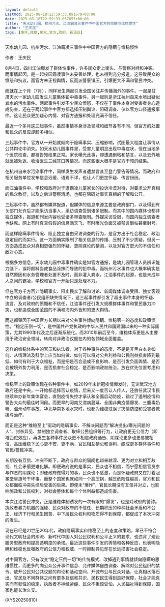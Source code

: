 ```yaml
---
layout: default
Lastmod: 2025-08-18T22:59:33.891679+00:00
date: 2025-08-18T22:59:33.037655+00:00
title: "天水幼儿园、杭州污水、江油霸凌三事件中中国官方的隐瞒与维稳惯性"
author: "王庆民"
tags: [事件,维稳,民众,官方,政府，新语丝]
---
```


天水幼儿园、杭州污水、江油霸凌三事件中中国官方的隐瞒与维稳惯性

作者：王庆民

8月4日，四川江油爆发了群体性事件，许多民众走上街头、与警察对峙和冲突。而事情起因，是一起校园霸凌事件未妥善处理，也未得到充分报道。这导致民众的愤怒和抗议，而官方未正视舆情，反而派警察镇压，引爆更大不满和警民冲突。

而就在上个月（7月），同样发生两起引发全国关注并传播海外的事件。一起是甘肃天水一家幼儿园发生儿童集体铅中毒事件，另一起则是浙江杭州自来水喷出疑似粪水的污水事件。两起事件引发不少民众愤怒，不仅在于事件本身对受害者身心造成伤害，还在于两起事件中官方都选择压制舆论、阻碍调查、仅以官方口径通报事件。这让民众更加疑心内情、对官方通报和处理充满不信任。

最近一个多月这三起事件，虽然事情本身涉及领域和细节各有不同，但官方的处置和民众的反应却颇多相似。

三起事件中，官方从一开始就倾向于隐瞒事实、压缩影响，试图最大程度让事情从公共舆论中消失。如天水幼儿园事件里，受害儿童明显出现中毒症状，但在当地多个医院检查，都被告知结果正常。家长曝光此事，却遭遇删帖和禁言，以及去外地就医被劝返、收治医生三缄其口等情况。而这些很大概率是官方干预的结果。

在杭州自来水污染事件中，同样发生发声者遭禁言甚至登门警告等情况。而政府和相关服务单位发布信息迟缓、语焉不详，也让人们更加怀疑、传言纷纷。

而江油事件中，学校和政府对于遭霸凌儿童家长的投诉冷漠对待，对要求公开真相的民众敷衍，以及之后派警察清场，也都在阻碍对事实真相的了解和公开。

三起事件中，虽然都有媒体报道，但媒体的信息来源主要是政府部门，以及得到有关部门允许后才能采访当事人，采访调查受到诸多限制。而其中的国内媒体也都非独立媒体，报道和刊发内容也受诸多审查限制。外媒采访受限，而国内独立调查者也缺席。网上有时真真假假的信息满天飞，有时曝光负面又被禁言删帖甚至封号。

而这样隐瞒事件情况、阻止独立自由采访调查的行为，是官方出于社会稳定、政治稳定目的而实行。这一方面确实限制了相关信息的传播、压制了不少质疑，但另一方面造成民众对真相更强烈的怀疑、更阴谋论的猜测，以及对官方更大的不信任和敌对心态。

根据多方信息，天水幼儿园中毒事件确实是如官方通报，是幼儿园管理人员辨识能力低下，误将颜料当成食品涂抹而导致的铅中毒。而杭州污水事件也大概率确实是自然原因和水务管理者处置不及时，而非灌入粪水。江油事件的起源，也是未成年人之间的霸凌，学校和官方一开始只是处理不力。

但在官方千方百计隐瞒事实、阻止民众了解和讨论、新闻媒体调查受限、独立客观中立的调查者/公民组织缺失情况下，这三起事件都引发了超出事件本身的怀疑、流言，及对政府的愤慨和不信任，江油事件还引发大规模群体事件和警民暴力冲突，也都造成全国范围的不满和海内外皆知的更大舆情。

而这都肇因于中国官方长期以来对公共事件倾向隐瞒、维稳第一的态度和政策惯性。“稳定压倒一切”，是中国共产党执政的中华人民共和国建国以来的一种实际国策，尤其1990年代及之后逐渐系统化。而2010年前后至今，维稳体系更是从主要用于政治安全领域，转向对非政治议题在内的各领域全面覆盖。

这样的维稳体系中的官员和执法者，对于各种事件的态度，不是是非黑白本身如何、从情理法及科学上应当如何做、如何可以将对公共利益和公民利益损害降到最低、如何有利于大众福祉，而是把是否会造成不良影响、是否引发负面舆情、是否会被境外势力利用、是否损害社会稳定、是否影响政权统治，放在优先位置考虑和决策。

维稳至上的政策体现在各种事件中。如2019年末新冠疫情爆发时，无论武汉地方政府还是中央，一开始都选择否认疫情，后来又一度否认人传人，还放任武汉市民继续举办新年集体宴会，直到疫情失控才承认和全面启动防疫，错过了遏制疫情和警告大众的最佳时间段。而更早的河南艾滋病蔓延、全国非典疫情爆发、三鹿毒奶粉、温州动车事故、华北华南多地水灾时，也都为维稳耽误了灾情防控和受害者救援与治疗。

而正是这种“维稳至上”驱动的隐瞒事实、不解决问题而“解决提出/曝光问题的人”、封杀异见、禁制独立调查者、取缔公民组织等行为，让政府更无公信力（即塔西佗效应），再发生各种事件民众更不相信政府通告、阴谋论更多也更易被相信、高压维稳下民心更不安、更不满，官民相互猜忌和误判，酿成更多群体事件和官民/警民冲突。

长期没有互信、冲突不断下，政府与群众的隔阂也越来越深、更为对立和相互敌视、社会矛盾更难化解。即便政府说的是事实，民众也不相信，而宁愿相信官员参与作恶的阴谋论；即便政府做得对的事，民众也不感激，而是怀疑政府又在打着冠冕堂皇旗号干坏事。而整个国家也就如同一个高压锅，越压危险性越高，官方和民众都面临冲突失控后受害的后果。即便未“爆炸”，官民长期没有互信并对立，也影响施政和公民权利，对社会整体和每个个体利益都造成伤害。

本次江油警民冲突，正是维稳体制诱发的一次有限的“爆发”，也是对政府的警钟。执政者暴力机器的强硬、民众对政府的不信任、长期积压的种种社会矛盾和不公正、经济下行和民生困苦、中下层民众权利和物质得不到保障，都促成了本次冲突的发生。

现在已经是21世纪20年代，政府隐瞒事实和维稳至上的态度和策略，早已不符合现代文明社会的潮流、新时代中国人对公民权利和公平正义的要求，也违背了建设服务型政府和提高透明度的承诺。最近这些事件引发的舆情和各种反应，也表明隐瞒和维稳也反噬政府的公信力和权威、一时抑制异见却在长远损害社会稳定。

对中国官方，只有改变“稳定压倒一切”的传统模式、改掉遇到事情就倾向隐瞒的思维惯性，而更多的向公众公开事件信息、允许媒体自由调查、解除对公民组织的禁令、放开公民对公共议题的舆论和活动空间、开诚布公与民众对话，让真相水落石出、官民及不同群体之间有更多互信和共识、民权民生得到良好保障，社会才能真实而有韧性的稳定，执政者不神经紧绷、民众不担惊受怕，人民福祉得到保障，国家也能长治久安。

(XYS20250810)

